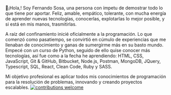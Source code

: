 👋¡Hola,! Soy Fernando Sosa, una persona con ímpetu de demostrar todo lo que
tiene por aportar. Feliz, amable, empático, tolerante, con mucha energía de aprender nuevas
tecnologías, conocerlas, explotarlas lo mejor posible, y si está en mis manos, trasmitirlas.

A raíz del confinamiento inicié oficialmente a la programación. Lo que comenzó como
pasatiempo, se convirtió en cúmulo de experiencias que me llenaban de conocimiento y ganas
de sumergirme más en su basto mundo. Empecé con un curso de Python, seguido de ello quise
conocer más tecnologías, así fue como a la fecha he aprendiendo: HTML, CSS, JavaScript, Git & GitHub, Bitbucket, Node.js, Postman, MongoDB, JQuery, Typescript, SQL, React, Clean Code, Ruby  y SASS.

Mi objetivo profesional es aplicar todos mis conocimientos de programación para la resolución de problemas, innovando y creando proyectos escalables.
[![contributions welcome](https://img.shields.io/badge/contributions-welcome-brightgreen.svg?style=flat)](./CONTRIBUTING.md)
